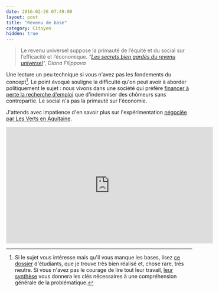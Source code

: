 ```yaml
---
date: 2016-02-26 07:49:00
layout: post
title: "Revenu de base"
category: Citoyen
hidden: true
---
```


> Le revenu universel suppose la primauté de l’équité et du social sur l’efficacité et l’économique.
> <cite>"[Les secrets bien gardés du revenu universel](http://magazine.ouishare.net/fr/2016/02/les-secrets-bien-gardes-du-revenu-universel/)", Diana Filippova</cite>

Une lecture un peu technique si vous n'avez pas les fondements du concept[^dossier]. Le point évoqué souligne la difficulté qu'on peut avoir à aborder politiquement le sujet : nous vivons dans une société qui préfère [financer à perte la recherche d'emploi](http://www.lemonde.fr/les-decodeurs/article/2016/02/24/les-chomeurs-ne-sont-pas-responsables-du-deficit-et-de-la-dette-de-l-assurance-chomage_4870857_4355770.html) que d'indemniser des chômeurs sans contrepartie. Le social n'a pas la primauté sur l'économie.

[^dossier]: Si le sujet vous intéresse mais qu'il vous manque les bases, lisez [ce dossier](http://www.controverses-minesparistech-4.fr/~groupe16/ "Revenu de base : Utopie ou pragmatisme") d'étudiants, que je trouve très bien réalisé et, chose rare, très neutre. Si vous n'avez pas le courage de lire tout leur travail, [leur synthèse](http://www.controverses-minesparistech-4.fr/~groupe16/2015/06/01/en-bref/) vous donnera les clés nécessaires à une compréhension générale de la problématique.

J'attends avec impatience d'en savoir plus sur l'expérimentation [négociée par Les Verts en Aquitaine](http://rue89bordeaux.com/2015/12/le-revenu-de-base-dans-laccord-ps-eelv-pour-la-region/ "&quot;Le revenu de base dans l’accord PS-EELV pour la région&quot;, Walid Salem").

<div class="videoWrapper">
<iframe width="560" height="315" src="https://www.youtube.com/embed/z9N0v4UGFHo?list=PLkzjbW_sNXE_fywK-iKQ0HJF_DcMRQTNG" frameborder="0" allowfullscreen></iframe>
</div>
